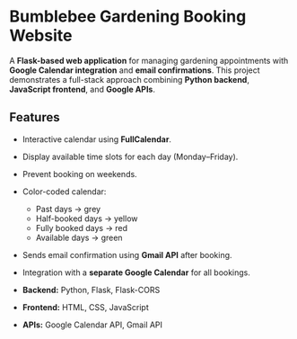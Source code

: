 # Bumblebee Gardening Booking Website

A **Flask-based web application** for managing gardening appointments with **Google Calendar integration** and **email confirmations**. This project demonstrates a full-stack approach combining **Python backend**, **JavaScript frontend**, and **Google APIs**.

## **Features**
- Interactive calendar using **FullCalendar**.  
- Display available time slots for each day (Monday–Friday).  
- Prevent booking on weekends.  
- Color-coded calendar:
    - Past days → grey  
    - Half-booked days → yellow  
    - Fully booked days → red  
    - Available days → green  
- Sends email confirmation using **Gmail API** after booking.  
- Integration with a **separate Google Calendar** for all bookings.  



- **Backend:** Python, Flask, Flask-CORS  
- **Frontend:** HTML, CSS, JavaScript  
- **APIs:** Google Calendar API, Gmail API
